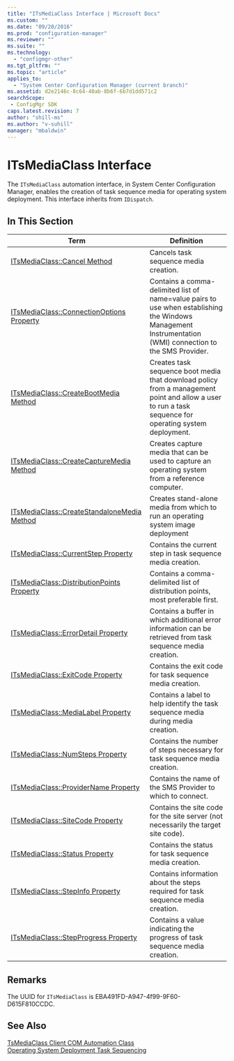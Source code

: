 ```yaml
---
title: "ITsMediaClass Interface | Microsoft Docs"
ms.custom: ""
ms.date: "09/20/2016"
ms.prod: "configuration-manager"
ms.reviewer: ""
ms.suite: ""
ms.technology:
  - "configmgr-other"
ms.tgt_pltfrm: ""
ms.topic: "article"
applies_to:
  - "System Center Configuration Manager (current branch)"
ms.assetid: d2e2146c-8c64-40ab-8b6f-6b7d1dd571c2searchScope: - ConfigMgr SDK
caps.latest.revision: 7
author: "shill-ms"
ms.author: "v-suhill"
manager: "mbaldwin"
---
```

# ITsMediaClass Interface
The `ITsMediaClass` automation interface, in System Center Configuration Manager, enables the creation of task sequence media for operating system deployment. This interface inherits from `IDispatch`.  

## In This Section  

|Term|Definition|  
|----------|----------------|  
|[ITsMediaClass::Cancel Method](../../../develop/reference/misc/itsmediaclass--cancel-method.md)|Cancels task sequence media creation.|  
|[ITsMediaClass::ConnectionOptions Property](../../../develop/reference/misc/itsmediaclass--connectionoptions-property.md)|Contains a comma-delimited list of name=value pairs to use when establishing the Windows Management Instrumentation (WMI) connection to the SMS Provider.|  
|[ITsMediaClass::CreateBootMedia Method](../../../develop/reference/misc/itsmediaclass--createbootmedia-method.md)|Creates task sequence boot media that download policy from a management point and allow a user to run a task sequence for operating system deployment.|  
|[ITsMediaClass::CreateCaptureMedia Method](../../../develop/reference/misc/itsmediaclass--createcapturemedia-method.md)|Creates capture media that can be used to capture an operating system from a reference computer.|  
|[ITsMediaClass::CreateStandaloneMedia Method](../../../develop/reference/misc/itsmediaclass--createstandalonemedia-method.md)|Creates stand-alone media from which to run an operating system image deployment|  
|[ITsMediaClass::CurrentStep Property](../../../develop/reference/misc/itsmediaclass--currentstep-property.md)|Contains the current step in task sequence media creation.|  
|[ITsMediaClass::DistributionPoints Property](../../../develop/reference/misc/itsmediaclass--distributionpoints-property.md)|Contains a comma-delimited list of distribution points, most preferable first.|  
|[ITsMediaClass::ErrorDetail Property](../../../develop/reference/misc/itsmediaclass--errordetail-property.md)|Contains a buffer in which additional error information can be retrieved from task sequence media creation.|  
|[ITsMediaClass::ExitCode Property](../../../develop/reference/misc/itsmediaclass--exitcode-property.md)|Contains the exit code for task sequence media creation.|  
|[ITsMediaClass::MediaLabel Property](../../../develop/reference/misc/itsmediaclass--medialabel-property.md)|Contains a label to help identify the task sequence media during media creation.|  
|[ITsMediaClass::NumSteps Property](../../../develop/reference/misc/itsmediaclass--numsteps-property.md)|Contains the number of steps necessary for task sequence media creation.|  
|[ITsMediaClass::ProviderName Property](../../../develop/reference/misc/itsmediaclass--providername-property.md)|Contains the name of the SMS Provider to which to connect.|  
|[ITsMediaClass::SiteCode Property](../../../develop/reference/misc/itsmediaclass--sitecode-property.md)|Contains the site code for the site server (not necessarily the target site code).|  
|[ITsMediaClass::Status Property](../../../develop/reference/misc/itsmediaclass--status-property.md)|Contains the status for task sequence media creation.|  
|[ITsMediaClass::StepInfo Property](../../../develop/reference/misc/itsmediaclass--stepinfo-property.md)|Contains information about the steps required for task sequence media creation.|  
|[ITsMediaClass::StepProgress Property](../../../develop/reference/misc/itsmediaclass--stepprogress-property.md)|Contains a value indicating the progress of task sequence media creation.|  

## Remarks  
 The UUID for `ITsMediaClass` is EBA491FD-A947-4f99-9F60-D615F810CCDC.  

## See Also  
 [TsMediaClass Client COM Automation Class](../../../develop/reference/misc/tsmediaclass-client-com-automation-class.md)   
 [Operating System Deployment Task Sequencing](../../../develop/osd/operating-system-deployment-task-sequencing.md)
